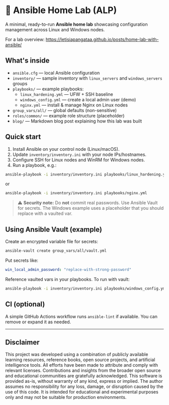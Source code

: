 # 🚀 Ansible Home Lab (ALP)

A minimal, ready-to-run **Ansible home lab** showcasing configuration management across Linux and Windows nodes.

For a lab overview: https://letisiapangataa.github.io/posts/home-lab-with-ansible/

## What's inside
- `ansible.cfg` — local Ansible configuration
- `inventory/` — sample inventory with `linux_servers` and `windows_servers` groups
- `playbooks/` — example playbooks:
  - `linux_hardening.yml` — UFW + SSH baseline
  - `windows_config.yml` — create a local admin user (demo)
  - `nginx.yml` — install & manage Nginx on Linux nodes
- `group_vars/all/` — global defaults (non-sensitive)
- `roles/common/` — example role structure (placeholder)
- `blog/` — Markdown blog post explaining how this lab was built

## Quick start
1. Install Ansible on your control node (Linux/macOS).
2. Update `inventory/inventory.ini` with your node IPs/hostnames.
3. Configure SSH for Linux nodes and WinRM for Windows nodes.
4. Run a playbook, e.g.:
```bash
ansible-playbook -i inventory/inventory.ini playbooks/linux_hardening.yml
```
or
```bash
ansible-playbook -i inventory/inventory.ini playbooks/nginx.yml
```

> ⚠️ **Security note:** Do **not** commit real passwords. Use Ansible Vault for secrets. The Windows example uses a placeholder that you should replace with a vaulted var.

## Using Ansible Vault (example)
Create an encrypted variable file for secrets:
```bash
ansible-vault create group_vars/all/vault.yml
```
Put secrets like:
```yaml
win_local_admin_password: "replace-with-strong-password"
```
Reference vaulted vars in your playbooks. To run with vault:
```bash
ansible-playbook -i inventory/inventory.ini playbooks/windows_config.yml --ask-vault-pass
```

## CI (optional)
A simple GitHub Actions workflow runs `ansible-lint` if available. You can remove or expand it as needed.

---

## Disclaimer

This project was developed using a combination of publicly available learning resources, reference books, open source projects, and artificial intelligence tools. All efforts have been made to attribute and comply with relevant licenses. Contributions and insights from the broader open source and educational communities are gratefully acknowledged. This software is provided as-is, without warranty of any kind, express or implied. The author assumes no responsibility for any loss, damage, or disruption caused by the use of this code. It is intended for educational and experimental purposes only and may not be suitable for production environments.
